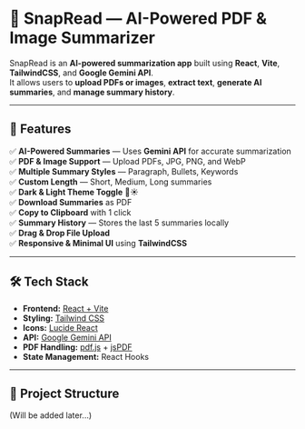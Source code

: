 
# 📄 SnapRead — AI-Powered PDF & Image Summarizer

SnapRead is an **AI-powered summarization app** built using **React**, **Vite**, **TailwindCSS**, and **Google Gemini API**.  
It allows users to **upload PDFs or images**, **extract text**, **generate AI summaries**, and **manage summary history**.

---

## 🚀 Features

✅ **AI-Powered Summaries** — Uses **Gemini API** for accurate summarization  
✅ **PDF & Image Support** — Upload PDFs, JPG, PNG, and WebP  
✅ **Multiple Summary Styles** — Paragraph, Bullets, Keywords  
✅ **Custom Length** — Short, Medium, Long summaries  
✅ **Dark & Light Theme Toggle** 🌙☀️  
✅ **Download Summaries** as PDF  
✅ **Copy to Clipboard** with 1 click  
✅ **Summary History** — Stores the last 5 summaries locally  
✅ **Drag & Drop File Upload**  
✅ **Responsive & Minimal UI** using **TailwindCSS**  

---

## 🛠️ Tech Stack

- **Frontend:** [React + Vite](https://vitejs.dev/)
- **Styling:** [Tailwind CSS](https://tailwindcss.com/)
- **Icons:** [Lucide React](https://lucide.dev/)
- **API:** [Google Gemini API](https://ai.google.dev/)
- **PDF Handling:** [pdf.js](https://mozilla.github.io/pdf.js/) + [jsPDF](https://parall.ax/products/jspdf)
- **State Management:** React Hooks

---

## 📂 Project Structure

(Will be added later...)
